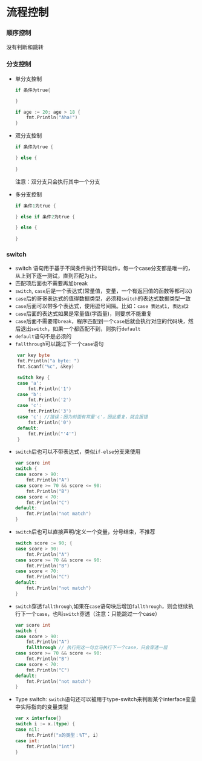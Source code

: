 # 流程控制

### 顺序控制
没有判断和跳转

### 分支控制
- 单分支控制
    ```go
    if 条件为true{

    }
    ```
    ```go
    if age := 20; age > 18 {
        fmt.Println("Aha!")
    }
    ```

- 双分支控制
    ```go
    if 条件为true {

    } else {
        
    }
    ```
    注意：双分支只会执行其中一个分支

- 多分支控制
    ```go
    if 条件1为true {

    } else if 条件2为true {

    } else {
        
    }
    ```
### switch
- switch 语句用于基于不同条件执行不同动作，每一个case分支都是唯一的，从上到下逐一测试，直到匹配为止。
- 匹配项后面也不需要再加break
- `switch`, `case`后是一个表达式(常量值，变量，一个有返回值的函数等都可以)
- `case`后的哥哥表达式的值得数据类型，必须和`switch`的表达式数据类型一致
- `case`后面可以带多个表达式，使用逗号间隔。比如：`case 表达式1, 表达式2`
- `case`后面的表达式如果是常量值(字面量)，则要求不能重复
- `case`后面不需要带`break`，程序匹配到一个`case`后就会执行对应的代码块，然后退出`switch`，如果一个都匹配不到，则执行`default`
- `default`语句不是必须的
- `fallthrough`可以跳过下一个`case`语句
```go
    var key byte
	fmt.Println("a byte: ")
    fmt.Scanf("%c", &key)

    switch key {
    case 'a':
        fmt.Println('1')
    case 'b':
        fmt.Println('2')
    case 'c':
        fmt.Println('3')
    case 'c': //错误：因为前面有常量'c'，因此重复，就会报错
        fmt.Println('0')
    default:
        fmt.Println("'4'")
    } 
```
- `switch`后也可以不带表达式，类似`if-else`分支来使用
    ```go
    var score int
	switch {
	case score > 90:
		fmt.Println("A")
	case score >= 70 && score <= 90:
		fmt.Println("B")
	case score < 70:
		fmt.Println("C")
	default:
		fmt.Println("not match")
	}
    ```
- `switch`后也可以直接声明/定义一个变量，分号结束，不推荐
    ```go
    switch score := 90; {
    case score > 90:
		fmt.Println("A")
	case score >= 70 && score <= 90:
		fmt.Println("B")
	case score < 70:
		fmt.Println("C")
	default:
		fmt.Println("not match") 
    }
    ```
- `switch`穿透`fallthrough`,如果在`case`语句块后增加`fallthrough`，则会继续执行下一个`case`，也叫`switch`穿透（注意：只能跳过一个case）
    ```go
    var score int
	switch {
	case score > 90:
		fmt.Println("A")
		fallthrough // 执行完这一句立马执行下一个case，只会穿透一层
	case score >= 70 && score <= 90:
		fmt.Println("B")
	case score < 70:
		fmt.Println("C")
	default:
		fmt.Println("not match")
	}
    ```
- Type switch: `switch`语句还可以被用于type-switch来判断某个interface变量中实际指向的变量类型
    ```go
    var x interface{}
	switch i := x.(type) {
	case nil:
		fmt.Printf("x的类型：%T", i)
	case int:
		fmt.Println("int")
	}
    ```